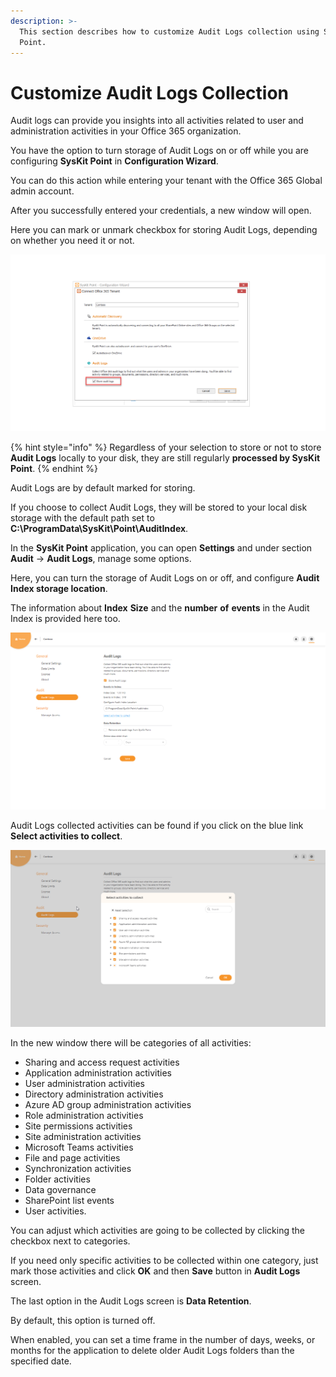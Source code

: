 ```yaml
---
description: >-
  This section describes how to customize Audit Logs collection using SysKit
  Point.
---
```


# Customize Audit Logs Collection

Audit logs can provide you insights into all activities related to user and administration activities in your Office 365 organization.

You have the option to turn storage of Audit Logs on or off while you are configuring **SysKit Point** in **Configuration Wizard**.

You can do this action while entering your tenant with the Office 365 Global admin account.

After you successfully entered your credentials, a new window will open.

Here you can mark or unmark checkbox for storing Audit Logs, depending on whether you need it or not. 

![](../.gitbook/assets/customize-audit-logs-collection_point-01.png)

{% hint style="info" %}
Regardless of your selection to store or not to store **Audit Logs** locally to your disk, they are still regularly **processed by SysKit Point**.
{% endhint %}

Audit Logs are by default marked for storing.

If you choose to collect Audit Logs, they will be stored to your local disk storage with the default path set to **C:\ProgramData\SysKit\Point\AuditIndex**.

In the **SysKit Point** application, you can open **Settings** and under section **Audit** -&gt; **Audit Logs**, manage some options.

Here, you can turn the storage of Audit Logs on or off, and configure **Audit Index storage location**.

The information about **Index** **Size** and the **number** **of** **events** in the Audit Index is provided here too.

![](../.gitbook/assets/customize-audit-logs-collection_point-02.png)

Audit Logs collected activities can be found if you click on the blue link **Select activities to collect**.

![](../.gitbook/assets/customize-audit-logs-collection_point-03.png)

In the new window there will be categories of all activities: 

* Sharing and access request activities
* Application administration activities
* User administration activities
* Directory administration activities
* Azure AD group administration activities
* Role administration activities
* Site permissions activities
* Site administration activities
* Microsoft Teams activities
* File and page activities
* Synchronization activities
* Folder activities
* Data governance
* SharePoint list events
* User activities.

You can adjust which activities are going to be collected by clicking the checkbox next to categories.

If you need only specific activities to be collected within one category, just mark those activities and click **OK** and then **Save** button in **Audit Logs** screen.

The last option in the Audit Logs screen is **Data Retention**.

By default, this option is turned off.

When enabled, you can set a time frame in the number of days, weeks, or months for the application to delete older Audit Logs folders than the specified date.

